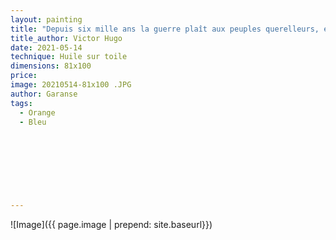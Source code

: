 ```yaml
---
layout: painting
title: "Depuis six mille ans la guerre plaît aux peuples querelleurs, et Dieu perd son temps à faire des fleurs et des étoiles."                      
title_author: Victor Hugo                                       
date: 2021-05-14
technique: Huile sur toile 
dimensions: 81x100
price: 
image: 20210514-81x100 .JPG
author: Garanse
tags:
  - Orange
  - Bleu
  
  
  
  
  
  
  
  
---
```

![Image]({{ page.image | prepend: site.baseurl}})


